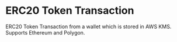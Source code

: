 # ERC20 Token Transaction

ERC20 Token Transaction from a wallet which is stored in AWS KMS. Supports Ethereum and Polygon.
